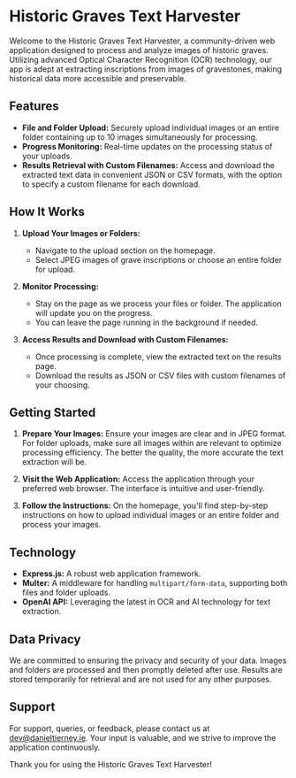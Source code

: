# Historic Graves Text Harvester

Welcome to the Historic Graves Text Harvester, a community-driven web application designed to process and analyze images of historic graves. Utilizing advanced Optical Character Recognition (OCR) technology, our app is adept at extracting inscriptions from images of gravestones, making historical data more accessible and preservable.

## Features

- **File and Folder Upload:** Securely upload individual images or an entire folder containing up to 10 images simultaneously for processing.
- **Progress Monitoring:** Real-time updates on the processing status of your uploads.
- **Results Retrieval with Custom Filenames:** Access and download the extracted text data in convenient JSON or CSV formats, with the option to specify a custom filename for each download.

## How It Works

1. **Upload Your Images or Folders:**

   - Navigate to the upload section on the homepage.
   - Select JPEG images of grave inscriptions or choose an entire folder for upload.

2. **Monitor Processing:**

   - Stay on the page as we process your files or folder. The application will update you on the progress.
   - You can leave the page running in the background if needed.

3. **Access Results and Download with Custom Filenames:**
   - Once processing is complete, view the extracted text on the results page.
   - Download the results as JSON or CSV files with custom filenames of your choosing.

## Getting Started

1. **Prepare Your Images:**
   Ensure your images are clear and in JPEG format. For folder uploads, make sure all images within are relevant to optimize processing efficiency. The better the quality, the more accurate the text extraction will be.

2. **Visit the Web Application:**
   Access the application through your preferred web browser. The interface is intuitive and user-friendly.

3. **Follow the Instructions:**
   On the homepage, you'll find step-by-step instructions on how to upload individual images or an entire folder and process your images.

## Technology

- **Express.js:** A robust web application framework.
- **Multer:** A middleware for handling `multipart/form-data`, supporting both files and folder uploads.
- **OpenAI API:** Leveraging the latest in OCR and AI technology for text extraction.

## Data Privacy

We are committed to ensuring the privacy and security of your data. Images and folders are processed and then promptly deleted after use. Results are stored temporarily for retrieval and are not used for any other purposes.

## Support

For support, queries, or feedback, please contact us at [dev@danieltierney.ie](mailto:dev@danieltierney.ie). Your input is valuable, and we strive to improve the application continuously.

Thank you for using the Historic Graves Text Harvester!

